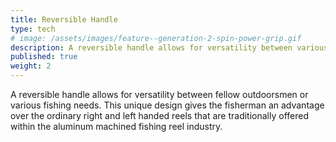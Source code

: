 ```yaml
---
title: Reversible Handle
type: tech
# image: /assets/images/feature--generation-2-spin-power-grip.gif
description: A reversible handle allows for versatility between various fishing needs.
published: true
weight: 2
---
```


A reversible handle allows for versatility between fellow outdoorsmen or various fishing needs. This unique design gives the fisherman an advantage over the ordinary right and left handed reels that are traditionally offered within the aluminum machined fishing reel industry.